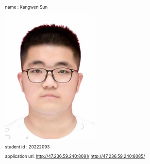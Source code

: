 name   :  Kangwen Sun



![a](html/a.jpg)



student id   :  20222093



application url:  http://47.236.59.240:8081/
http://47.236.59.240:8085/









